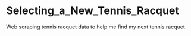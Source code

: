 # Selecting_a_New_Tennis_Racquet
Web scraping tennis racquet data to help me find my next tennis racquet
